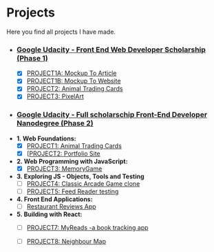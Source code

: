 # Projects
Here you find all projects I have made.

- ### [Google Udacity - Front End Web Developer Scholarship (Phase 1)](https://www.udacity.com/google-scholarships)
   - [x] [PROJECT1A: Mockup To Article](https://codepen.io/dianavile/pen/XzNNgX) 
   - [x] [PROJECT1B: Mockup To Website](https://codepen.io/dianavile/pen/wPozmP) 
   - [x] [PROJECT2: Animal Trading Cards](https://codepen.io/dianavile/pen/pdrXva) 
   - [x] [PROJECT3: PixelArt](https://codepen.io/dianavile/pen/MrEPOq) 

- ### [Google Udacity - Full scholarschip Front-End Developer Nanodegree (Phase 2)](https://eu.udacity.com/course/front-end-web-developer-nanodegree--nd001)
 - **1.&nbsp;Web Foundations:**  
     - [x] [PROJECT1: Animal Trading Cards]()  
     - [x] [[PROJECT2: Portfolio Site]()   
  - **2.&nbsp;Web Programming with JavaScript:**  
     - [x] [PROJECT3: MemoryGame]()  
 - **3.&nbsp;Exploring JS - Objects, Tools and Testing**  
     - [ ] [PROJECT4: Classic Arcade Game clone]() 
     - [ ] [PROJECT5: Feed Reader testing]()  
 - **4.&nbsp;Front End Applications:**  
     - [ ] [Restaurant Reviews App]()    
  - **5.&nbsp;Building with React:**  
     - [ ] [PROJECT7: MyReads -a book tracking app]() 
     - [ ] [PROJECT8: Neighbour Map]() 

 
